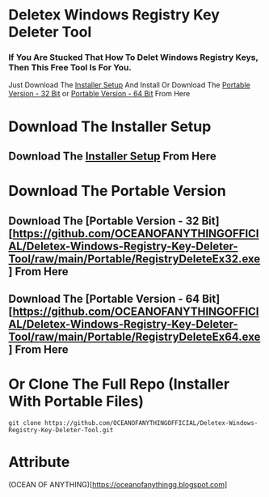# Deletex Windows Registry Key Deleter Tool
### If You Are Stucked That How To Delet Windows Registry Keys, Then This Free Tool Is For You.
Just Download The [Installer Setup](https://github.com/OCEANOFANYTHINGOFFICIAL/Deletex-Windows-Registry-Key-Deleter-Tool/raw/main/Setup/registry_deleteex_setup.exe) And Install Or Download The [Portable Version - 32 Bit](https://github.com/OCEANOFANYTHINGOFFICIAL/Deletex-Windows-Registry-Key-Deleter-Tool/raw/main/Portable/RegistryDeleteEx32.exe) or [Portable Version - 64 Bit](https://github.com/OCEANOFANYTHINGOFFICIAL/Deletex-Windows-Registry-Key-Deleter-Tool/raw/main/Portable/RegistryDeleteEx64.exe) From Here

# Download The Installer Setup
## Download The [Installer Setup](https://github.com/OCEANOFANYTHINGOFFICIAL/Deletex-Windows-Registry-Key-Deleter-Tool/raw/main/Setup/registry_deleteex_setup.exe) From Here

# Download The Portable Version
## Download The [Portable Version - 32 Bit][https://github.com/OCEANOFANYTHINGOFFICIAL/Deletex-Windows-Registry-Key-Deleter-Tool/raw/main/Portable/RegistryDeleteEx32.exe] From Here
## Download The [Portable Version - 64 Bit][https://github.com/OCEANOFANYTHINGOFFICIAL/Deletex-Windows-Registry-Key-Deleter-Tool/raw/main/Portable/RegistryDeleteEx64.exe] From Here

# Or Clone The Full Repo (Installer With Portable Files)
```
git clone https://github.com/OCEANOFANYTHINGOFFICIAL/Deletex-Windows-Registry-Key-Deleter-Tool.git
```
# Attribute
(OCEAN OF ANYTHING)[https://oceanofanythingg.blogspot.com]







